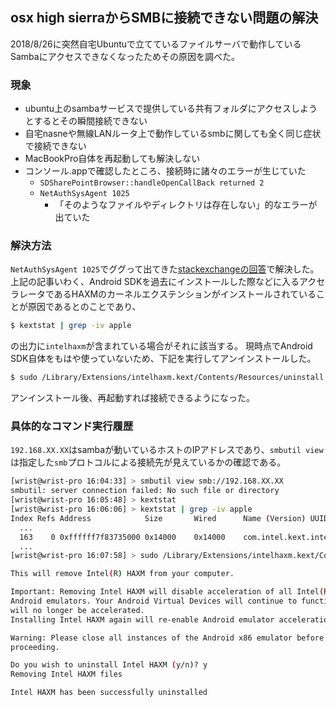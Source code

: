 <!--
.. title: osx high sierraからSMBに接続できない問題の解決
.. slug: 9
.. date: 2018-09-02 11:01:00 UTC+09:00
.. tags: osx,samba
.. category: 
.. link: 
.. description: 
.. type: text
-->

## osx high sierraからSMBに接続できない問題の解決 ##

2018/8/26に突然自宅Ubuntuで立てているファイルサーバで動作しているSambaにアクセスできなくなったためその原因を調べた。

### 現象 ###

* ubuntu上のsambaサービスで提供している共有フォルダにアクセスしようとするとその瞬間接続できない
* 自宅nasneや無線LANルータ上で動作しているsmbに関しても全く同じ症状で接続できない
* MacBookPro自体を再起動しても解決しない
* コンソール.appで確認したところ、接続時に諸々のエラーが生じていた
    * `SDSharePointBrowser::handleOpenCallBack returned 2`
    * `NetAuthSysAgent 1025`
        * 「そのようなファイルやディレクトリは存在しない」的なエラーが出ていた

### 解決方法 ###

`NetAuthSysAgent 1025`でググって出てきた[stackexchangeの回答](https://apple.stackexchange.com/questions/257836/mac-mini-cant-connect-to-my-corporate-smb-server-was-working-some-days-ago)で解決した。
上記の記事いわく、Android SDKを過去にインストールした際などに入るアクセラレータであるHAXMのカーネルエクステンションがインストールされていることが原因であるとのことであり、

```sh
$ kextstat | grep -iv apple
```

の出力に`intelhaxm`が含まれている場合がそれに該当する。
現時点でAndroid SDK自体をもはや使っていないため、下記を実行してアンインストールした。

```sh
$ sudo /Library/Extensions/intelhaxm.kext/Contents/Resources/uninstall.sh
```

アンインストール後、再起動すれば接続できるようになった。

### 具体的なコマンド実行履歴 ###

`192.168.XX.XX`はsambaが動いているホストのIPアドレスであり、`smbutil view`は指定した`smb`プロトコルによる接続先が見えているかの確認である。

```sh
[wrist@wrist-pro 16:04:33] > smbutil view smb://192.168.XX.XX                      [~]
smbutil: server connection failed: No such file or directory
[wrist@wrist-pro 16:05:48] > kextstat                                              [~]
[wrist@wrist-pro 16:06:06] > kextstat | grep -iv apple                             [~]
Index Refs Address            Size       Wired      Name (Version) UUID <Linked Against>
  ...
  163    0 0xffffff7f83735000 0x14000    0x14000    com.intel.kext.intelhaxm (6.0.1) 8FF2C637-0A5E-367E-B007-5B08655B1E8A <7 5 4 3 1>
  ...
[wrist@wrist-pro 16:07:58] > sudo /Library/Extensions/intelhaxm.kext/Contents/Resources/uninstall.sh                                                                          [~]

This will remove Intel(R) HAXM from your computer.

Important: Removing Intel HAXM will disable acceleration of all Intel(R) x86
Android emulators. Your Android Virtual Devices will continue to function, but
will no longer be accelerated.
Installing Intel HAXM again will re-enable Android emulator acceleration.

Warning: Please close all instances of the Android x86 emulator before
proceeding.

Do you wish to uninstall Intel HAXM (y/n)? y
Removing Intel HAXM files

Intel HAXM has been successfully uninstalled
```
